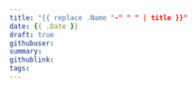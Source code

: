 ```yaml
---
title: "{{ replace .Name "-" " " | title }}"
date: {{ .Date }}
draft: true
githubuser:
summary: 
githublink:
tags:
---
```


